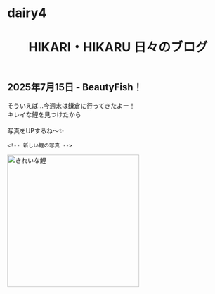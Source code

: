 # dairy4
<!DOCTYPE html>
<html lang="ja">
<head>
  <meta charset="UTF-8">
  <title>2025年7月15日 - おさんぽ～♪</title>
  <link rel="stylesheet" href="../style.css"> <!-- 共通CSSの読み込み -->

  <style>
    #blackout {
      display: none;
      position: fixed;
      inset: 0;
      background: black;
      z-index: 9999;
    }

    .protected-photo {
      width: 300px;
      user-select: none;
      -webkit-user-drag: none;
      pointer-events: auto;
      margin-bottom: 16px;
    }
  </style>
</head>
<body
  oncontextmenu="return false;"
  onselectstart="return false;"
  ondragstart="return false;"
>
  <header>
    <h1>HIKARI・HIKARU 日々のブログ</h1>
  </header>

  <main>
    <h2>2025年7月15日 - BeautyFish！</h2>
    <p>
      そういえば...今週末は鎌倉に行ってきたよー！<br>
      キレイな鯉を見つけたから<br><br>
      写真をUPするね～✨
    </p>

    <!-- 新しい鯉の写真 -->
   <img src="https://hikari-hikaru.github.io/dairy4/image0.jpeg" alt="きれいな鯉" width="300">
  </main>

  <div id="blackout"></div>

  <script>
    const photos = document.querySelectorAll('.protected-photo');
    const blackout = document.getElementById('blackout');

    photos.forEach(photo => {
      let timer;

      photo.addEventListener('touchstart', () => {
        timer = setTimeout(() => {
          blackout.style.display = 'block';
        }, 500);
      });

      photo.addEventListener('touchend', () => {
        clearTimeout(timer);
      });

      photo.addEventListener('touchcancel', () => {
        clearTimeout(timer);
      });
    });

    blackout.addEventListener('click', () => {
      blackout.style.display = 'none';
    });
  </script>
</body>
</html>
